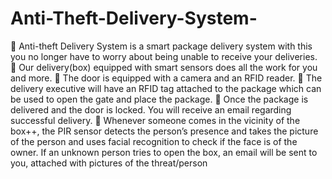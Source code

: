 # Anti-Theft-Delivery-System-
	Anti-theft Delivery System is a smart package delivery system with this you no longer have to worry about being unable to receive your deliveries.
	Our delivery(box) equipped with smart sensors does all the work for you and more.
	The door is equipped with a camera and an RFID reader.
	The delivery executive will have an RFID tag attached to the package which can be used to open the gate and place the package.
	Once the package is delivered and the door is locked. You will receive an email regarding successful delivery.
	Whenever someone comes in the vicinity of the box++, the PIR sensor detects the person’s presence and takes the picture of the person and uses facial recognition to check if the face is of the owner.
If an unknown person tries to open the box, an email will be sent to you, attached with pictures of the threat/person
